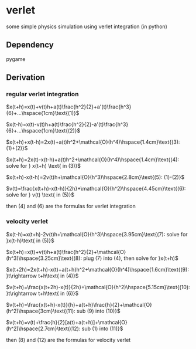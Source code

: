 # verlet

some simple physics simulation using verlet integration (in python)

## Dependency

pygame

## Derivation
### regular verlet integration
$x(t+h)=x(t)+v(t)h+a(t)\frac{h^2}{2}+a'(t)\frac{h^3}{6}+...\hspace{1cm}\text{(1)}$

$x(t-h)=x(t)-v(t)h+a(t)\frac{h^2}{2}-a'(t)\frac{h^3}{6}+...\hspace{1cm}\text{(2)}$

$x(t+h)+x(t-h)=2x(t)+a(t)h^2+\mathcal{O}(h^4)\hspace{1.4cm}\text{(3): (1)+(2)}$

$x(t+h)=2x(t)-x(t-h)+a(t)h^2+\mathcal{O}(h^4)\hspace{1.4cm}\text{(4): solve for } x(t+h) \text{ in (3)}$

$x(t+h)-x(t-h)=2v(t)h+\mathcal{O}(h^3)\hspace{2.8cm}\text{(5): (1)-(2)}$

$v(t)=\frac{x(t+h)-x(t-h)}{2h}+\mathcal{O}(h^2)\hspace{4.45cm}\text{(6): solve for } v(t) \text{ in (5)}$

then (4) and (6) are the formulas for verlet integration

### velocity verlet

$x(t-h)=x(t+h)-2v(t)h+\mathcal{O}(h^3)\hspace{3.95cm}\text{(7): solve for }x(t-h)\text{ in (5)}$

$x(t+h)=x(t)+v(t)h+a(t)\frac{h^2}{2}+\mathcal{O}(h^3)\hspace{3.25cm}\text{(8): plug (7) into (4), then solve for }x(t+h)$

$x(t+2h)=2x(t+h)-x(t)+a(t+h)h^2+\mathcal{O}(h^4)\hspace{1.6cm}\text{(9): }t\rightarrow t+h\text{ in (4)}$

$v(t+h)=\frac{x(t+2h)-x(t)}{2h}+\mathcal{O}(h^2)\hspace{5.15cm}\text{(10): }t\rightarrow t+h\text{ in (6)}$

$v(t+h)=\frac{x(t+h)-x(t)}{h}+a(t+h)\frac{h}{2}+\mathcal{O}(h^2)\hspace{3cm}\text{(11): sub (9) into (10)}$

$v(t+h)=v(t)+\frac{h}{2}[a(t)+a(t+h)]+\mathcal{O}(h^2)\hspace{2.7cm}\text{(12): sub (1) into (11)}$

then (8) and (12) are the formulas for velocity verlet
